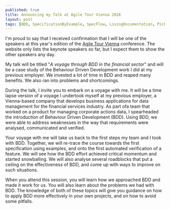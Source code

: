 ```yaml
---
published: true
title: Announcing my Talk at Agile Tour Vienna 2016
layout: post
tags: [BDD, SpecificationByExample, SpecFlow, LivingDocumentation, Pickles, SpecRun, Conference]
---
```

I'm proud to say that I received confirmation that I will be one of the speakers at this year's edition of the [Agile Tour Vienna](http://agiletourvienna.at/) conference. The website only lists the keynote speakers so far, but I expect them to show the other speakers any day.

My talk will be titled "*A voyage through BDD in the financial sector*" and will be a case study of the Behaviour Driven Development work I did at my previous employer. We invested a lot of time in BDD and reaped many benefits. We also ran into problems and shortcomings.

<!--more-->

During the talk, I invite you to embark on a voyage with me. It will be a time lapse version of a voyage I undertook myself at my previous employer, a Vienna-based company that develops business applications for data management for the financial services industry. As part ofa team that worked on a product for managing corporate actions data, I spearheaded the introduction of Behaviour Driven Development (BDD). Using BDD, we were able to address weaknesses in the way that requirements were analysed, communicated and verified.

Your voyage with me will take us back to the first steps my team and I took with BDD. Together, we will re-trace the course towards the first specification using examples, and onto the first automated verification of a feature. We will see how the BDD effort achieved critical momentum and started snowballing. We will also analyse several roadblocks that put a ceiling on the effectiveness of BDD, and come up with ways to improve on such situations.

When you attend this session, you will learn how we approached BDD and made it work for us. You will also learn about the problems we had with BDD. The knowledge of both of these topics will give you guidance on how to apply BDD more effectively in your own projects, and on how to avoid some pitfalls.